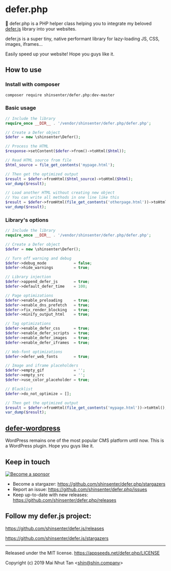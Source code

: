 # defer.php

🔌 defer.php is a PHP helper class helping you to integrate my beloved [defer.js](https://github.com/shinsenter/defer.js) library into your websites.

defer.js is a super tiny, native performant library for lazy-loading JS, CSS, images, iframes...

Easily speed up your website! Hope you guys like it.



## How to use



### Install with composer

```bash
composer require shinsenter/defer.php:dev-master
```



### Basic usage

```php
// Include the library
require_once __DIR__ . '/vendor/shinsenter/defer.php/defer.php';

// Create a Defer object
$defer = new \shinsenter\Defer();

// Process the HTML
$response->setContent($defer->from()->toHtml($html));

// Read HTML source from file
$html_source = file_get_contents('mypage.html');

// Then get the optimized output
$result = $defer->fromHtml($html_source)->toHtml($html);
var_dump($result);

// Load another HTML without creating new object
// You can write all methods in one line like this
$result = $defer->fromHtml(file_get_contents('otherpage.html'))->toHtml();
var_dump($result);
```



### Library's options

```php
// Include the library
require_once __DIR__ . '/vendor/shinsenter/defer.php/defer.php';

// Create a Defer object
$defer = new \shinsenter\Defer();

// Turn off warning and debug
$defer->debug_mode            = false;
$defer->hide_warnings         = true;

// Library injection
$defer->append_defer_js       = true;
$defer->default_defer_time    = 100;

// Page optimizations
$defer->enable_preloading     = true;
$defer->enable_dns_prefetch   = true;
$defer->fix_render_blocking   = true;
$defer->minify_output_html    = true;

// Tag optimizations
$defer->enable_defer_css      = true;
$defer->enable_defer_scripts  = true;
$defer->enable_defer_images   = true;
$defer->enable_defer_iframes  = true;

// Web-font optimizations
$defer->defer_web_fonts       = true;

// Image and iframe placeholders
$defer->empty_gif             = '';
$defer->empty_src             = '';
$defer->use_color_placeholder = true;

// Blacklist
$defer->do_not_optimize = [];

// Then get the optimized output
$result = $defer->fromHtml(file_get_contents('mypage.html'))->toHtml();
var_dump($result);
```



## [defer-wordpress](https://github.com/shinsenter/defer-wordpress/releases)

WordPress remains one of the most popular CMS platform until now. This is a WordPress plugin. Hope you guys like it.



## Keep in touch

[![Become a sponsor](https://c5.patreon.com/external/logo/become_a_patron_button@2x.png)](https://www.patreon.com/appseeds)


- Become a stargazer:
  https://github.com/shinsenter/defer.php/stargazers
- Report an issue:
  https://github.com/shinsenter/defer.php/issues
- Keep up-to-date with new releases:
  https://github.com/shinsenter/defer.php/releases



## Follow my defer.js project:

https://github.com/shinsenter/defer.js/releases

https://github.com/shinsenter/defer.js/stargazers

---

Released under the MIT license.
https://appseeds.net/defer.php/LICENSE

Copyright (c) 2019 Mai Nhut Tan &lt;[shin@shin.company](mailto:shin@shin.company)&gt;
